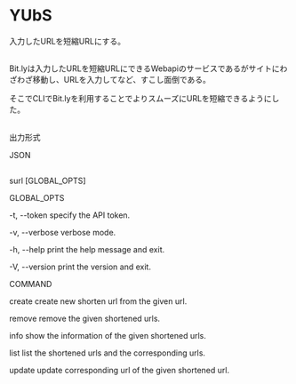 # YUbS

入力したURLを短縮URLにする。

##

Bit.lyは入力したURLを短縮URLにできるWebapiのサービスであるがサイトにわざわざ移動し、URLを入力してなど、すこし面倒である。

そこでCLIでBit.lyを利用することでよりスムーズにURLを短縮できるようにした。

##
出力形式　　

JSON

##

surl [GLOBAL_OPTS] <COMMAND>
  
GLOBAL_OPTS
  
  -t, --token <TOKEN>   specify the API token.
  
  -v, --verbose         verbose mode.
  
  -h, --help            print the help message and exit.
  
  -V, --version         print the version and exit.
  
COMMAND
  
  create   create new shorten url from the given url.
  
  remove   remove the given shortened urls.
  
  info     show the information of the given shortened urls.
  
  list     list the shortened urls and the corresponding urls.
  
  update   update corresponding url of the given shortened url.


